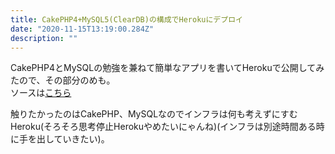```yaml
---
title: CakePHP4+MySQL5(ClearDB)の構成でHerokuにデプロイ
date: "2020-11-15T13:19:00.284Z"
description: ""
---
```


CakePHP4とMySQLの勉強を兼ねて簡単なアプリを書いてHerokuで公開してみたので、その部分のめも。  
ソースは[こちら](https://github.com/rrih/feel)

触りたかったのはCakePHP、MySQLなのでインフラは何も考えずにすむHeroku(そろそろ思考停止Herokuやめたいにゃんね)(インフラは別途時間ある時に手を出していきたい)。

